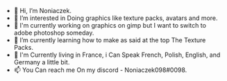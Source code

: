 - 👋 Hi, I’m Noniaczek.
- 👀 I’m interested in Doing graphics like texture packs, avatars and more.
- 📝 I'm currently working on graphics on gimp but I want to switch to adobe photoshop someday.
- 🌱 I’m currently learning how to make as said at the top The Texture Packs.
- 🚗 I'm Currently living in France, i Can Speak French, Polish, English, and Germany a little bit.
- 📫 You Can reach me On my discord - Noniaczek098#0098.

<!---
Noniaczek98/Noniaczek98 is a ✨ special ✨ repository because its `README.md` (this file) appears on your GitHub profile.
You can click the Preview link to take a look at your changes.
--->
